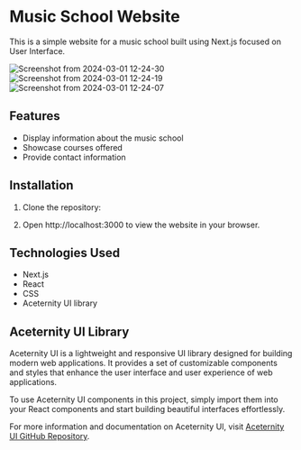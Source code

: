 # Music School Website

This is a simple website for a music school built using Next.js focused on User Interface.

![Screenshot from 2024-03-01 12-24-30](https://github.com/mahapara24/music-school-nextjs/assets/92634034/b89212a1-0f9c-4df5-805f-84cb477b0e9d)
![Screenshot from 2024-03-01 12-24-19](https://github.com/mahapara24/music-school-nextjs/assets/92634034/7eb6ac0d-8a82-4d07-8481-c7a06c156f65)
![Screenshot from 2024-03-01 12-24-07](https://github.com/mahapara24/music-school-nextjs/assets/92634034/0d495f24-0981-49d1-a8fd-69af73f5d738)



## Features

- Display information about the music school
- Showcase courses offered
- Provide contact information

## Installation

1. Clone the repository:


2. Open http://localhost:3000 to view the website in your browser.

## Technologies Used

- Next.js
- React
- CSS
- Aceternity UI library

## Aceternity UI Library

Aceternity UI is a lightweight and responsive UI library designed for building modern web applications. It provides a set of customizable components and styles that enhance the user interface and user experience of web applications.

To use Aceternity UI components in this project, simply import them into your React components and start building beautiful interfaces effortlessly.

For more information and documentation on Aceternity UI, visit [Aceternity UI GitHub Repository](https://github.com/example/aceternity-ui).
